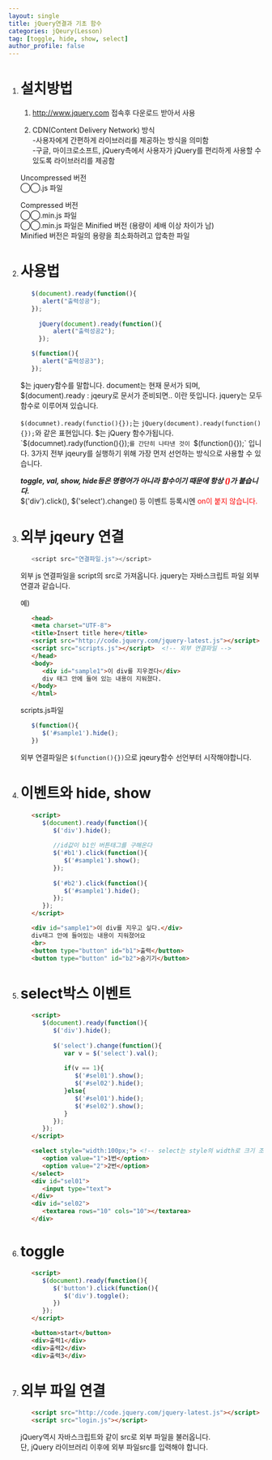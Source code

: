 ```yaml
---
layout: single
title: jQuery연결과 기초 함수
categories: jQeury(Lesson)
tag: [toggle, hide, show, select]
author_profile: false
---
```


1. # 설치방법
   1) http://www.jquery.com 접속후 다운로드 받아서 사용   

   2) CDN(Content Delivery Network) 방식   
   -사용자에게 간편하게 라이브러리를 제공하는 방식을 의미함   
   -구글, 마이크로소프트, jQuery측에서 사용자가 jQuery를 편리하게 사용할 수 있도록 라이브러리를 제공함   

   Uncompressed 버전   
   ◯◯.js 파일   
   
   Compressed 버전   
   ◯◯.min.js 파일   
   ◯◯.min.js 파일은 Minified 버전 (용량이 세배 이상 차이가 남)   
   Minified 버전은 파일의 용량을 최소화하려고 압축한 파일   

1. # 사용법
   ```javascript   
      $(document).ready(function(){
         alert("출력성공");
      });
		
		jQuery(document).ready(function(){
			alert("출력성공2");
		});

      $(function(){
         alert("출력성공3");
      });
   ```   
   $는 jquery함수를 말합니다. document는 현재 문서가 되며, $(document).ready : jqeury로 문서가 준비되면.. 이란 뜻입니다. jquery는 모두 함수로 이루어져 있습니다.

   `$(documnet).ready(functio(){});`는 `jQuery(document).ready(function(){});`와 같은 표현입니다. $는 jQuery 함수가됩니다.   
   `$(documnet).rady(function(){});`를 간단히 나타낸 것이 `$(function(){});` 입니다. 3가지 전부 jqeury를 실행하기 위해 가장 먼저 선언하는 방식으로 사용할 수 있습니다.   

   <span style="font-weight:bold">*toggle, val, show, hide등은 명령어가 아니라 함수이기 때문에 항상 <span style="color:red">()</span>가 붙습니다.</span>   
   <span style="font-weight:bold">*$('div').click(), $('select').change() 등 이벤트 등록시엔 <span style="color:red">on이 붙지 않습니다.</span></span>   

1. # 외부 jqeury 연결
   ```javascript
      <script src="연결파일.js"></script>
   ```   
   외부 js 연결파일을 script의 src로 가져옵니다. jquery는 자바스크립트 파일 외부 연결과 같습니다.   

   예)   
   ```html
      <head>
      <meta charset="UTF-8">
      <title>Insert title here</title>
      <script src="http://code.jquery.com/jquery-latest.js"></script> <!-- jquery CDN -->
      <script src="scripts.js"></script>  <!-- 외부 연결파일 -->
      </head>
      <body>
         <div id="sample1">이 div를 지우겠다</div>
         div 태그 안에 들어 있는 내용이 지워졌다.
      </body>
      </html>
   ```   

   scripts.js파일   
   ```js
      $(function(){
         $('#sample1').hide();
      })
   ```   
   외부 연결파일은 `$(function(){})`으로 jqeury함수 선언부터 시작해야합니다.

1. # 이벤트와 hide, show
   ```html
      <script>
         $(document).ready(function(){
            $('div').hide();	
            
            //id값이 b1인 버튼태그를 구해온다
            $('#b1').click(function(){
               $('#sample1').show();
            });
            
            $('#b2').click(function(){
               $('#sample1').hide();
            });
         });
      </script>

      <div id="sample1">이 div를 지우고 싶다.</div>
      div태그 안에 들어있는 내용이 지워졌어요
      <br>
      <button type="button" id="b1">출력</button>
      <button type="button" id="b2">숨기기</button>
   ```

1. # select박스 이벤트
   ```html
      <script>
         $(document).ready(function(){
            $('div').hide();
            
            $('select').change(function(){
               var v = $('select').val();
               
               if(v == 1){
                  $('#sel01').show();
                  $('#sel02').hide();	
               }else{
                  $('#sel01').hide();
                  $('#sel02').show();
               }
            });
         });
      </script>

      <select style="width:100px;"> <!-- select는 style의 width로 크기 조절 -->>
         <option value="1">1번</option>
         <option value="2">2번</option>
      </select>
      <div id="sel01">
         <input type="text">
      </div>
      <div id="sel02">
         <textarea rows="10" cols="10"></textarea>
      </div>
   ```   

1. # toggle
   ```html
      <script>
         $(document).ready(function(){
            $('button').click(function(){
               $('div').toggle();
            })
         });
      </script>

      <button>start</button>
      <div>출력1</div>
      <div>출력2</div>
      <div>출력3</div>
   ```   

1. # 외부 파일 연결
   ```html
      <script src="http://code.jquery.com/jquery-latest.js"></script>
      <script src="login.js"></script>
   ```   
   jQuery역시 자바스크립트와 같이 src로 외부 파일을 불러옵니다.   
   단, jQuery 라이브러리 이후에 외부 파일src를 입력해야 합니다.   